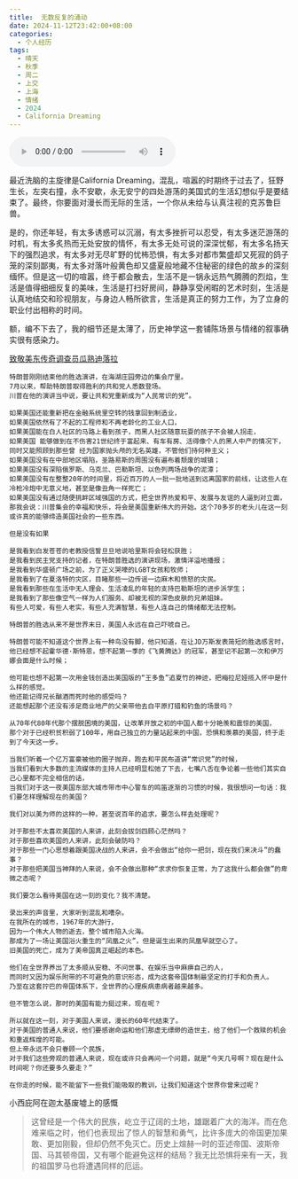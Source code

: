 ```yaml
---
title:  无数反复的涌动
date: 2024-11-12T23:42:00+08:00
categories:
  - 个人经历
tags:
  - 晴天
  - 秋季
  - 周二
  - 上交
  - 上海
  - 情绪
  - 2024
  - California Dreaming
---
```


<audio controls autoplay loop>
  <source src="/media/music/California Dreaming.mp3" type="audio/mpeg">
  Your browser does not support the audio element.
</audio>

最近洗脑的主旋律是California Dreaming，混乱，喧嚣的时期终于过去了，狂野生长，左突右撞，永不安歇，永无安宁的四处游荡的美国式的生活幻想似乎是要结束了。最终，你要面对漫长而无际的生活，一个你从未给与认真注视的克苏鲁巨兽。

是的，你还年轻，有太多诱惑可以沉溺，有太多挫折可以忍受，有太多迷茫游荡的时机，有太多炙热而无处安放的情怀，有太多无处可说的深深忧郁，有太多名扬天下的强烈追求，有太多对无尽旷野的忧柨恐惧，有太多对都市繁盛却又死寂的鸽子笼的深刻鄙夷，有太多对落叶般黄色却又盛夏般地藏不住秘密的绿色的故乡的深刻缅怀。但是这一切的喧嚣，终于都会散去，生活不是一锅永远热气腾腾的烈焰，生活是值得细细反复的美味，生活是打扫好房间，静静享受闲暇的艺术时刻，生活是认真地结交和珍视朋友，与身边人畅所欲言，生活是真正的努力工作，为了立身的职业付出相称的时间。

额，编不下去了，我的细节还是太薄了，历史神学这一套铺陈场景与情绪的叙事确实很有感染力。


[致敬美东传奇调查员瓜熟迪落拉](https://www.bilibili.com/video/BV1UiD3Y1E1H)


```
特朗普刚刚结束他的胜选演讲，在海湖庄园旁边的集会厅里。
7月以来，帮助特朗普取得胜利的共和党人悉数登场。
川普在他的演讲当中说，要让共和党重新成为“人民常识的党”。

如果美国还能重新把在金融系统里空转的钱拿回到制造业，
如果美国依然有了不起的工程师和不再老龄化的工业人口，
如果美国能在白人社区的马路上看到孩子，而黑人社区随意玩耍的孩子不会被人拐走，
如果美国 能够做到在不伤害21世纪终于富起来、有车有房、活得像个人的黑人中产的情况下，
同时又能照顾到那些曾 经为国家抛头颅的无名英雄，不管他们持何种主义；
如果美国没有在中部地区塌陷，圣路易斯的周围没有遍布着颓废的城镇；
如果美国没有深陷俄罗斯、乌克兰、巴勒斯坦、以色列两场战争的泥潭；
如果美国没有在整整20年的时间里，将近百万的人一批一批地送到远离国家的前线，让这些人在冷枪冷炮中无意义地，甚至是像丑角一样死亡；
如果美国没有通过随便挑衅区域强国的方式，把全世界热爱和平、发展与友谊的人逼到对立面，
那我会说：川普集会的幸福和快乐，将会是美国重新伟大的开始。这个70多岁的老头儿在这一刻或许真的能够缔造美国社会的一些东西。

但是没有如果
```
```
是我看到白发苍苍的老教授信誓旦旦地说哈里斯将会轻松获胜；
是我看到民主党支持的记者，在特朗普胜选的演讲现场，激情洋溢地播报；
是我看到华盛顿广场之前，为了正义哭嚎的LGBT女孩和牧师；
是我看到了在夏洛特的灾区，目睹那些一边传谣一边麻木和愤怒的灾民。
是我看到那些在生活中无人理会、生活凌乱的年轻的支持巴勒斯坦的进步派学生；
是我看到了那些像空气一样为人们服务、却被无视的深色皮肤的兄弟姐妹。
有些人可爱，有些人老实，有些人充满智慧，有些人连自己的情绪都无法控制。
```
```
特朗普的胜选从来不是世界末日，美国人永远在自己吓唬自己。

特朗普可能不知道这个世界上有一种鸟没有脚，他只知道，在让JD万斯发表简短的胜选感言时，
他已经想不起霍华德·斯特恩，想不起第一季的《飞黄腾达》的冠军，甚至记不起第一次和伊万娜会面是什么时候；

他可能也想不起第一次用金钱创造出美国版的“王多鱼”追夏竹的神迹，把梅拉尼娅揽入怀中是什么样的感觉。
他还能记得兄长酗酒而死时他的感受吗？
还能想起那个还没有涉足商业地产的父亲带他去白平原打猎和钓鱼的场景吗？

从70年代80年代那个摆脱困境的美国，让改革开放之初的中国人都十分艳羡和震惊的美国，
那个对于已经积贫积弱了100年，用自己独立的力量站起来的中国，恐惧和羡慕的美国，终于走到了今天这一步。

当我们听着一个亿万富豪被他的圈子抛弃，跑去和平民布道讲“常识党”的时候，
当我们看到大多数的主流媒体的主持人已经明显松弛了下去，七嘴八舌在争论着一些他们其实自己心里都不完全相信的话，
当我们对于这一夜美国东部大城市带市中心警车的鸣笛逐渐的习惯的时候，我很想问一句话：我们要怎样理解现在的美国？
```
```
我们对以美为师的这样的一种，甚至说百年的追求，要怎么样去处理呢？

对于那些不太喜欢美国的人来讲，此刻会拔剑四顾心茫然吗？
对于那些喜欢美国的人来讲，此刻会破防吗？
对于那些一门心思想着跟美国决战的人来讲，会不会做出“给你一把剑，现在我们来决斗”的蠢事？
对于那些把美国当神拜的人来说，会不会做出那种“求求你恢复正常，为了这我什么都会做”的卑微之态呢？

我们要怎么看待美国在这一刻的变化？我不清楚。

录出来的声音里，大家听到混乱和嘈杂。
在我所在的城市，1967年的大游行，
因为一个伟大人物的逝去，整个城市陷入火海。
那成为了一场让美国浴火重生的“凤凰之火”，但是诞生出来的凤凰早就空心了。
旧美国的死亡，成为了美帝国真正崛起的本色。
```
```
他们在全世界养出了太多顺从安稳、不问世事、在娱乐当中麻痹自己的人，
而同时又因为娱乐附带的不可避免的意识形态，成为这套帝国体制最坚定的打手和负责人。
乃至在这套拧巴的帝国体系下，全世界的心理疾病患病者越来越多。

但不管怎么说，那时的美国有能力挺过来，现在呢？

所以就在这一刻，对于美国人来说，漫长的60年代结束了。
对于美国的普通人来说，他们要感谢命运和他们那虚无缥缈的造世主，给了他们一个救赎的机会和重返辉煌的可能。
但上帝永远不会只眷顾一个民族，
对于我们这些旁观的普通人来说，现在或许只会再问一个问题，就是“今天几号啊？现在是什么时间呢？你还要多久要走？”

在你走的时候，能不能留下一些我们能吸取的教训，让我们知道这个世界你曾来过呢？

```
小西庇阿在迦太基废墟上的感慨

> 这曾经是一个伟大的民族，屹立于辽阔的土地，雄踞着广大的海洋。而在危难来临之时，他们也表现出了惊人的智慧和勇气，比许多庞大的帝国更加果敢、更加刚毅，但却仍然不免灭亡。历史上煊赫一时的亚述帝国、波斯帝国、马其顿帝国，又有哪个能避免这样的结局？我无比恐惧将来有一天，我的祖国罗马也将遭遇同样的厄运。